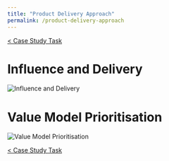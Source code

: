 ```yaml
---
title: "Product Delivery Approach"
permalink: /product-delivery-approach
---
```


[< Case Study Task](https://robertbarrow.github.io/primarybid/)


# Influence and Delivery

![Influence and Delivery](https://robertbarrow.github.io/primarybid/assets/influence-and-delivery.png "Influence and Delivery")

# Value Model Prioritisation

![Value Model Prioritisation](https://robertbarrow.github.io/primarybid/assets/value-model-prioritisation.png "Value Model Prioritisation")

[< Case Study Task](https://robertbarrow.github.io/primarybid/)
